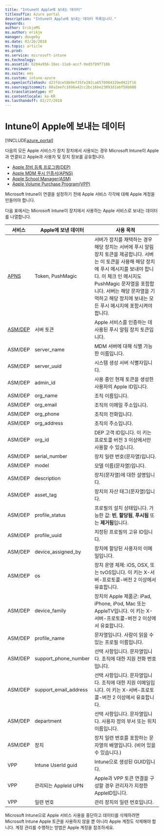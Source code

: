 ```yaml
---
title: "Intune이 Apple에 보내는 데이터"
titlesuffix: Azure portal
description: "Intune이 Apple에 보내는 데이터 목록입니다."
keywords: 
author: ErikjeMS
ms.author: erikje
manager: dougeby
ms.date: 02/26/2018
ms.topic: article
ms.prod: 
ms.service: microsoft-intune
ms.technology: 
ms.assetid: b204a956-18ec-11e8-accf-0ed5f89f718b
ms.reviewer: 
ms.suite: ems
ms.custom: intune-azure
ms.openlocfilehash: d23fdce58b9ef35fe292ca6570904320e0922f16
ms.sourcegitcommit: 80a2eefc1896a42cc2bc16be23093d1abf58b088
ms.translationtype: HT
ms.contentlocale: ko-KR
ms.lasthandoff: 02/27/2018
---
```

# <a name="data-intune-sends-to-apple"></a>Intune이 Apple에 보내는 데이터

[!INCLUDE[azure_portal](./includes/azure_portal.md)]

다음의 모든 Apple 서비스가 장치 장치에서 사용되는 경우 Microsoft Intune이 Apple과 연결되고 Apple과 사용자 및 장치 정보를 공유합니다. 

- [Apple 장비 등록 프로그램(DEP)](device-enrollment-program-enroll-ios.md)
- [Apple MDM 푸시 인증서(APNS)](apple-mdm-push-certificate-get.md)
- [Apple School Manager(ASM)](https://docs.microsoft.com/en-us/schooldatasync/apple-school-manager-integration-with-intune-for-education-and-school-data-sync.md)
- [Apple Volume Purchase Program(VPP)](vpp-apps-ios.md)

Microsoft Intune이 연결을 설정하기 전에 Apple 서비스 각각에 대해 Apple 계정을 만들어야 합니다.

다음 표에서는 Microsoft Intune이 장치에서 사용하는 Apple 서비스로 보내는 데이터를 나열합니다. 

| 서비스 | Apple에 보낸 데이터 | 사용 목적 |
|---|---| ---|
| [APNS](https://developer.apple.com/library/content/documentation/Miscellaneous/Reference/MobileDeviceManagementProtocolRef/3-MDM_Protocol/MDM_Protocol.html#//apple_ref/doc/uid/TP40017387-CH3-SW2) | Token, PushMagic | 서버가 장치를 채택하는 경우 해당 장치는 서버에 푸시 알림 장치 토큰을 제공합니다. 서버는 이 토큰을 사용해 해당 장치에 푸시 메시지를 보내야 합니다. 이 체크 인 메시지도 PushMagic 문자열을 포함합니다. 서버는 해당 문자열을 기억하고 해당 장치에 보내는 모든 푸시 메시지에 포함시켜야 합니다. |
| [ASM/DEP](https://developer.apple.com/library/content/documentation/Miscellaneous/Reference/MobileDeviceManagementProtocolRef/3-MDM_Protocol/MDM_Protocol.html#//apple_ref/doc/uid/TP40017387-CH3-SW2) | 서버 토큰 | Apple 서비스를 인증하는 데 사용된 푸시 알림 장치 토큰입니다. |
| ASM/DEP | server_name | MDM 서버에 대해 식별 가능한 이름입니다. |
| ASM/DEP | server_uuid | 시스템 생성 서버 식별자입니다. |
| ASM/DEP | admin_id | 사용 중인 현재 토큰을 생성한 사용자의 Apple ID입니다. |
| ASM/DEP | org_name | 조직 이름입니다. |
| ASM/DEP | org_email | 조직의 이메일 주소입니다. |
| ASM/DEP | org_phone | 조직의 전화입니다. |
| ASM/DEP | org_address | 조직의 주소입니다. |
| ASM/DEP | org_id | DEP 고객 ID입니다. 이 키는 프로토콜 버전 3 이상에서만 사용할 수 있습니다. |
| ASM/DEP | serial_number | 장치 일련 번호(문자열)입니다. |
| ASM/DEP | model | 모델 이름(문자열)입니다. |
| ASM/DEP | description | 장치(문자열)에 대한 설명입니다. |
| ASM/DEP | asset_tag | 장치의 자산 태그(문자열)입니다. |
| ASM/DEP | profile_status | 프로필의 설치 상태입니다. 가능한 값: **빈**, **할당됨**, **푸시됨** 또는 **제거됨**입니다. |
| ASM/DEP | profile_uuid | 지정된 프로필의 고유 ID입니다. |
| ASM/DEP | device_assigned_by | 장치에 할당된 사용자의 이메일입니다. |
| ASM/DEP | os | 장치 운영 체제: iOS, OSX, 또는 tvOS입니다. 이 키는 X-서버-프로토콜-버전 2 이상에서 유효합니다. |
| ASM/DEP | device_family | 장치의 Apple 제품군: iPad, iPhone, iPod, Mac 또는 AppleTV입니다. 이 키는 X-서버-프로토콜-버전 2 이상에서 유효합니다. |
| ASM/DEP | profile_name | 문자열입니다. 사람이 읽을 수 있는 프로필 이름입니다. |
| ASM/DEP | support_phone_number | 선택 사항입니다. 문자열입니다. 조직에 대한 지원 전화 번호입니다. |
| ASM/DEP | support_email_address | 선택 사항입니다. 문자열입니다. 조직에 대한 지원 이메일입니다. 이 키는 X-서버-프로토콜-버전 2 이상에서 유효합니다. |
| ASM/DEP | department | 선택 사항입니다. 문자열입니다. 사용자 정의 부서 또는 위치 이름입니다. |
| ASM/DEP | 장치 | 장치 일련 번호를 포함하는 문자열의 배열입니다. (비어 있을 수 있습니다.) |
| VPP | Intune UserId guid | Intune으로 생성된 GUID입니다. |
| VPP | 관리되는 AppleId UPN | Apple과 VPP 토큰 연결을 구성할 경우 관리자가 지정한 AppleID입니다. |
| VPP | 일련 번호 | 관리 장치의 일련 번호입니다. |

Microsoft Intune으로 Apple 서비스 사용을 중단하고 데이터를 삭제하려면 Microsoft Intune Apple 토큰을 사용하지 않을 뿐 아니라 Apple 계정도 삭제해야 합니다. 계정 관리를 수행하는 방법은 Apple 계정을 참조하세요.


